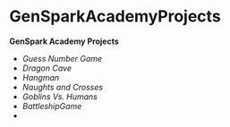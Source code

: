 # GenSparkAcademyProjects
__GenSpark Academy Projects__

- *Guess Number Game*
- *Dragon Cave* 
- *Hangman* 
- *Naughts and Crosses*
- *Goblins Vs. Humans*
- *BattleshipGame*
- 

